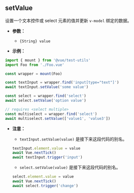 ## setValue

设置一个文本控件或 select 元素的值并更新 `v-model` 绑定的数据。

- **参数：**

  - `{String} value`

- **示例：**

```js
import { mount } from '@vue/test-utils'
import Foo from './Foo.vue'

const wrapper = mount(Foo)

const textInput = wrapper.find('input[type="text"]')
await textInput.setValue('some value')

const select = wrapper.find('select')
await select.setValue('option value')

// requires <select multiple>
const multiselect = wrapper.find('select')
await multiselect.setValue(['value1', 'value3'])
```

- **注意：**

  - `textInput.setValue(value)` 是接下来这段代码的别名。

  ```js
  textInput.element.value = value
  await Vue.nextTick()
  await textInput.trigger('input')
  ```

  - `select.setValue(value)` 是接下来这段代码的别名。

  ```js
  select.element.value = value
  await Vue.nextTick()
  await select.trigger('change')
  ```
